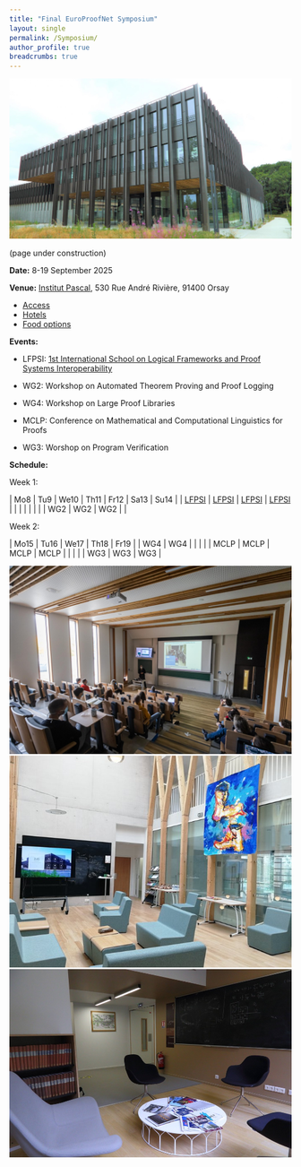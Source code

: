 ```yaml
---
title: "Final EuroProofNet Symposium"
layout: single
permalink: /Symposium/
author_profile: true
breadcrumbs: true
---
```


<img src="/_pages/symposium/ipa11.jpg"/>

(page under construction)

**Date:** 8-19 September 2025

**Venue:** [Institut Pascal](https://www.institut-pascal.universite-paris-saclay.fr/), 530 Rue André Rivière, 91400 Orsay

- [Access](access.md)
- [Hotels](hotels.md)
- [Food options](food.md)
    
**Events:**

* LFPSI: [1st International School on Logical Frameworks and Proof Systems Interoperability](../LFPSI24)

* WG2: Workshop on Automated Theorem Proving and Proof Logging

* WG4: Workshop on Large Proof Libraries

* MCLP: Conference on Mathematical and Computational Linguistics for Proofs

* WG3: Worshop on Program Verification

**Schedule:**

Week 1:

| Mo8                 | Tu9                 | We10                | Th11                | Fr12 | Sa13 | Su14 |
| [LFPSI](../LFPSI24) | [LFPSI](../LFPSI24) | [LFPSI](../LFPSI24) | [LFPSI](../LFPSI24) |      |      |      |
|                     |                     |                     | WG2                 | WG2  | WG2  |      |

Week 2:

| Mo15 | Tu16 | We17 | Th18 | Fr19 |
| WG4  | WG4  |      |      |      |
| MCLP | MCLP | MCLP | MCLP |      |
|      |      | WG3  | WG3  | WG3  |

<img src="/_pages/symposium/ipa13.jpg"/>
<img src="/_pages/symposium/ipa10.jpg"/>
<img src="/_pages/symposium/ipa7.jpg"/>

